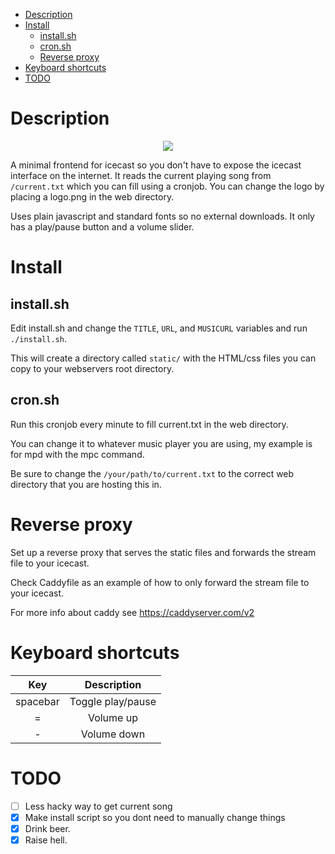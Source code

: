 - [Description](#description)
- [Install](#install)
  * [install.sh](#installsh)
  * [cron.sh](#cronsh)
  * [Reverse proxy](#reverse-proxy)
- [Keyboard shortcuts](#keyboard-shortcuts)
- [TODO](#todo)

# Description
<p align="center">
  <img src="https://i.postimg.cc/XJyJVhkq/screenshot-icecast-minimal-frontend.png" />
</p>

A minimal frontend for icecast so you don't have to expose the icecast interface on the internet.
It reads the current playing song from `/current.txt` which you can fill using a cronjob.
You can change the logo by placing a logo.png in the web directory.


Uses plain javascript and standard fonts so no external downloads.
It only has a play/pause button and a volume slider. 

# Install

## install.sh
Edit install.sh and change the `TITLE`, `URL`, and `MUSICURL` variables and run `./install.sh`.

This will create a directory called `static/` with the HTML/css files you can copy to your webservers root directory.

## cron.sh
Run this cronjob every minute to fill current.txt in the web directory.

You can change it to whatever music player you are using, my example is for mpd with the mpc command.

Be sure to change the `/your/path/to/current.txt` to the correct web directory that you are hosting this in.

# Reverse proxy
Set up a reverse proxy that serves the static files and forwards the stream file to your icecast.

Check Caddyfile as an example of how to only forward the stream file to your icecast.

For more info about caddy see https://caddyserver.com/v2

# Keyboard shortcuts
|Key     |Description      |
|:------:|:---------------:|
|spacebar|Toggle play/pause|
|=       |Volume up        |
|-       |Volume down      |


# TODO

- [ ] Less hacky way to get current song
- [x] Make install script so you dont need to manually change things
- [X] Drink beer.
- [X] Raise hell.
